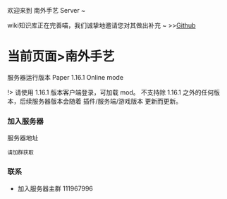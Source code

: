 欢迎来到 南外手艺 Server ~

wiki知识库正在完善喵，我们诚挚地邀请您对其做出补充 ~ >>[Github](https://github.com/NFLSEdition/wiki)

# 当前页面>南外手艺 

服务器运行版本 Paper 1.16.1 Online mode

!> 请使用 1.16.1 版本客户端登录，可加载 mod。
不支持除 1.16.1 之外的任何版本，后续服务器版本会随着 插件/服务端/游戏版本 更新而更新。

### 加入服务器

服务器地址

```
请加群获取
```

### 联系

 - 加入服务器主群 111967996

